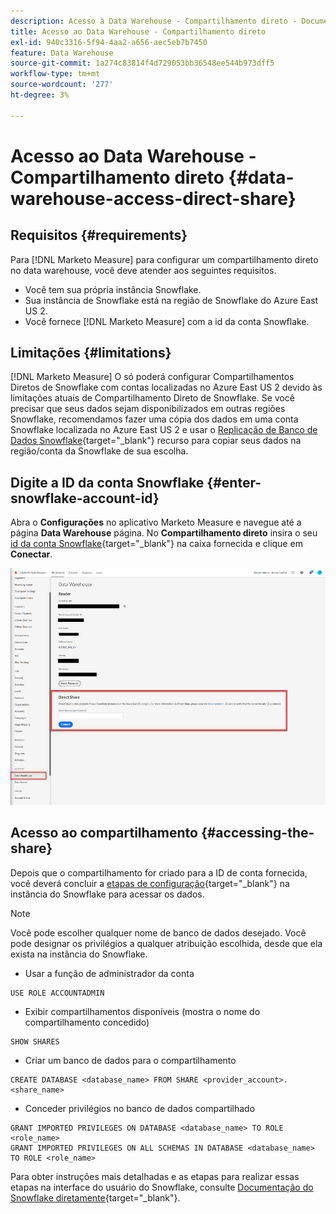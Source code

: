 ```yaml
---
description: Acesso à Data Warehouse - Compartilhamento direto - Documentação do produto
title: Acesso ao Data Warehouse - Compartilhamento direto
exl-id: 940c3316-5f94-4aa2-a656-aec5eb7b7450
feature: Data Warehouse
source-git-commit: 1a274c83814f4d729053bb36548ee544b973dff5
workflow-type: tm+mt
source-wordcount: '277'
ht-degree: 3%

---
```


# Acesso ao Data Warehouse - Compartilhamento direto {#data-warehouse-access-direct-share}

## Requisitos {#requirements}

Para [!DNL Marketo Measure] para configurar um compartilhamento direto no data warehouse, você deve atender aos seguintes requisitos.

* Você tem sua própria instância Snowflake.
* Sua instância de Snowflake está na região de Snowflake do Azure East US 2.
* Você fornece [!DNL Marketo Measure] com a id da conta Snowflake.

## Limitações {#limitations}

[!DNL Marketo Measure] O só poderá configurar Compartilhamentos Diretos de Snowflake com contas localizadas no Azure East US 2 devido às limitações atuais de Compartilhamento Direto de Snowflake. Se você precisar que seus dados sejam disponibilizados em outras regiões Snowflake, recomendamos fazer uma cópia dos dados em uma conta Snowflake localizada no Azure East US 2 e usar o [Replicação de Banco de Dados Snowflake](https://docs.snowflake.com/en/user-guide/database-replication-intro.html){target="_blank"} recurso para copiar seus dados na região/conta da Snowflake de sua escolha.

## Digite a ID da conta Snowflake {#enter-snowflake-account-id}

Abra o **Configurações** no aplicativo Marketo Measure e navegue até a página **Data Warehouse** página. No **Compartilhamento direto** insira o seu [id da conta Snowflake](https://docs.snowflake.com/en/user-guide/admin-account-identifier.html){target="_blank"} na caixa fornecida e clique em **Conectar**.

![](assets/data-warehouse-access-direct-share-1.png)

## Acesso ao compartilhamento {#accessing-the-share}

Depois que o compartilhamento for criado para a ID de conta fornecida, você deverá concluir a [etapas de configuração](https://docs.snowflake.com/en/user-guide/data-share-consumers.html){target="_blank"} na instância do Snowflake para acessar os dados.

>[!NOTE]
>
>Você pode escolher qualquer nome de banco de dados desejado. Você pode designar os privilégios a qualquer atribuição escolhida, desde que ela exista na instância do Snowflake.

* Usar a função de administrador da conta

```
USE ROLE ACCOUNTADMIN
```

* Exibir compartilhamentos disponíveis (mostra o nome do compartilhamento concedido)

```
SHOW SHARES
```

* Criar um banco de dados para o compartilhamento

```
CREATE DATABASE <database_name> FROM SHARE <provider_account>.<share_name>
```

* Conceder privilégios no banco de dados compartilhado

```
GRANT IMPORTED PRIVILEGES ON DATABASE <database_name> TO ROLE <role_name>
GRANT IMPORTED PRIVILEGES ON ALL SCHEMAS IN DATABASE <database_name> TO ROLE <role_name>
```

Para obter instruções mais detalhadas e as etapas para realizar essas etapas na interface do usuário do Snowflake, consulte [Documentação do Snowflake diretamente](https://docs.snowflake.com/en/user-guide/data-share-consumers.html){target="_blank"}.
